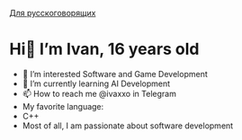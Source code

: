 [Для русскоговорящих](https://github.com/ivaniumx/ivaniumx/blob/main/README_ru.md)
# Hi👋 I’m Ivan, 16 years old
- 👀 I’m interested Software and Game Development
- 🌱 I’m currently learning AI Development 
- 📫 How to reach me @ivaxxo in Telegram
- My favorite language:
- C++
- Most of all, I am passionate about software development

<!---
ivaniumx/ivaniumx is a ✨ special ✨ repository because its `README.md` (this file) appears on your GitHub profile.
You can click the Preview link to take a look at your changes.
--->

